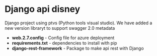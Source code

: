 # Django api disney

Django project using ptvs (Python tools visual studio). We have added a new version libraryt to support swagger 2.0 metadata

* **web.2.7.config** - Config file for azure deployment
* **requirements.txt** - dependencies to install with pip
* **django-rest-framework** - Package to make api rest with Django
